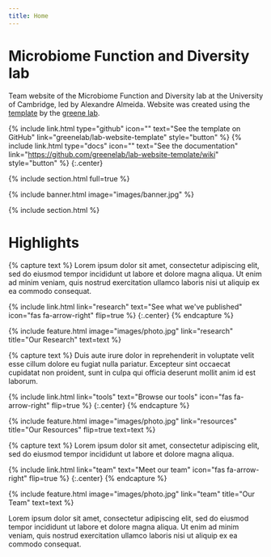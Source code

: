 ```yaml
---
title: Home
---
```


# Microbiome Function and Diversity lab

Team website of the Microbiome Function and Diversity lab at the University of Cambridge, led by Alexandre Almeida. Website was created using the [template](https://github.com/greenelab/lab-website-template) by the [greene lab](https://www.greenelab.com/).

{%
  include link.html
  type="github"
  icon=""
  text="See the template on GitHub"
  link="greenelab/lab-website-template"
  style="button"
%}
{%
  include link.html
  type="docs"
  icon=""
  text="See the documentation"
  link="https://github.com/greenelab/lab-website-template/wiki"
  style="button"
%}
{:.center}

{% include section.html full=true %}

{% include banner.html image="images/banner.jpg" %}

{% include section.html %}

# Highlights

{% capture text %}
Lorem ipsum dolor sit amet, consectetur adipiscing elit, sed do eiusmod tempor incididunt ut labore et dolore magna aliqua.
Ut enim ad minim veniam, quis nostrud exercitation ullamco laboris nisi ut aliquip ex ea commodo consequat.

{%
  include link.html
  link="research"
  text="See what we've published"
  icon="fas fa-arrow-right"
  flip=true
%}
{:.center}
{% endcapture %}

{%
  include feature.html
  image="images/photo.jpg"
  link="research"
  title="Our Research"
  text=text
%}

{% capture text %}
Duis aute irure dolor in reprehenderit in voluptate velit esse cillum dolore eu fugiat nulla pariatur.
Excepteur sint occaecat cupidatat non proident, sunt in culpa qui officia deserunt mollit anim id est laborum.

{%
  include link.html
  link="tools"
  text="Browse our tools"
  icon="fas fa-arrow-right"
  flip=true
%}
{:.center}
{% endcapture %}

{%
  include feature.html
  image="images/photo.jpg"
  link="resources"
  title="Our Resources"
  flip=true
  text=text
%}

{% capture text %}
Lorem ipsum dolor sit amet, consectetur adipiscing elit, sed do eiusmod tempor incididunt ut labore et dolore magna aliqua.

{%
  include link.html
  link="team"
  text="Meet our team"
  icon="fas fa-arrow-right"
  flip=true
%}
{:.center}
{% endcapture %}

{%
  include feature.html
  image="images/photo.jpg"
  link="team"
  title="Our Team"
  text=text
%}

Lorem ipsum dolor sit amet, consectetur adipiscing elit, sed do eiusmod tempor incididunt ut labore et dolore magna aliqua.
Ut enim ad minim veniam, quis nostrud exercitation ullamco laboris nisi ut aliquip ex ea commodo consequat.
